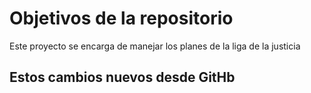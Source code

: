 # Objetivos de la repositorio

Este proyecto se encarga de manejar los planes de la liga de la justicia


## Estos cambios nuevos desde GitHb
